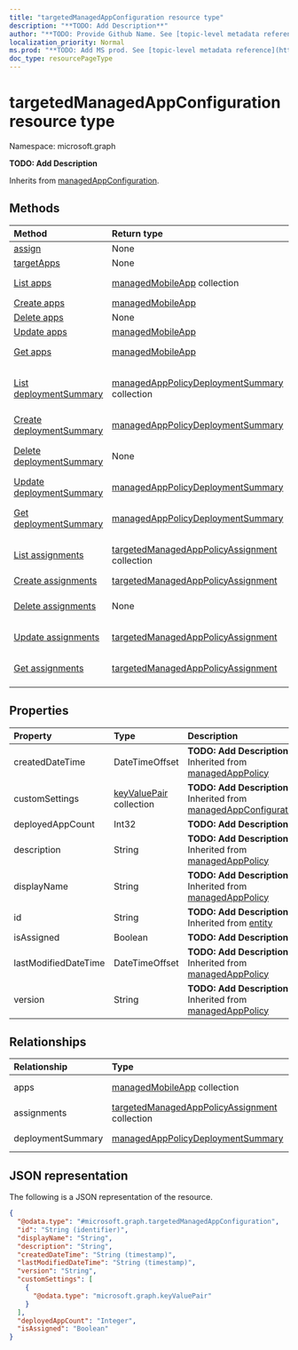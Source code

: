 ```yaml
---
title: "targetedManagedAppConfiguration resource type"
description: "**TODO: Add Description**"
author: "**TODO: Provide Github Name. See [topic-level metadata reference](https://msgo.azurewebsites.net/add/document/guidelines/metadata.html#topic-level-metadata)**"
localization_priority: Normal
ms.prod: "**TODO: Add MS prod. See [topic-level metadata reference](https://msgo.azurewebsites.net/add/document/guidelines/metadata.html#topic-level-metadata)**"
doc_type: resourcePageType
---
```


# targetedManagedAppConfiguration resource type


Namespace: microsoft.graph

**TODO: Add Description**


Inherits from [managedAppConfiguration](../resources/managedappconfiguration.md).

## Methods
|Method|Return type|Description|
|:---|:---|:---|
|[assign](../api/targetedmanagedappconfiguration-assign.md)|None|**TODO: Add Description**|
|[targetApps](../api/targetedmanagedappconfiguration-targetapps.md)|None|**TODO: Add Description**|
|[List apps](../api/targetedmanagedappconfiguration-list-apps.md)|[managedMobileApp](../resources/intune-managedmobileapp.md) collection|Get the managedMobileApps from the apps navigation property.|
|[Create apps](../api/targetedmanagedappconfiguration-post-apps.md)|[managedMobileApp](../resources/intune-managedmobileapp.md)|Create a new apps object.|
|[Delete apps](../api/targetedmanagedappconfiguration-delete-apps.md)|None|Delete a [managedMobileApp](../resources/intune-managedmobileapp.md) object.|
|[Update apps](../api/targetedmanagedappconfiguration-update-apps.md)|[managedMobileApp](../resources/intune-managedmobileapp.md)|Update the properties of an apps object.|
|[Get apps](../api/targetedmanagedappconfiguration-get-managedmobileapp.md)|[managedMobileApp](../resources/intune-managedmobileapp.md)|Read the properties and relationships of a [managedMobileApp](../resources/intune-managedmobileapp.md) object.|
|[List deploymentSummary](../api/targetedmanagedappconfiguration-list-deploymentsummary.md)|[managedAppPolicyDeploymentSummary](../resources/intune-managedapppolicydeploymentsummary.md) collection|Get the managedAppPolicyDeploymentSummaries from the deploymentSummary navigation property.|
|[Create deploymentSummary](../api/targetedmanagedappconfiguration-post-deploymentsummary.md)|[managedAppPolicyDeploymentSummary](../resources/intune-managedapppolicydeploymentsummary.md)|Create a new deploymentSummary object.|
|[Delete deploymentSummary](../api/targetedmanagedappconfiguration-delete-deploymentsummary.md)|None|Delete a [managedAppPolicyDeploymentSummary](../resources/intune-managedapppolicydeploymentsummary.md) object.|
|[Update deploymentSummary](../api/targetedmanagedappconfiguration-update-deploymentsummary.md)|[managedAppPolicyDeploymentSummary](../resources/intune-managedapppolicydeploymentsummary.md)|Update the properties of a deploymentSummary object.|
|[Get deploymentSummary](../api/targetedmanagedappconfiguration-get-managedapppolicydeploymentsummary.md)|[managedAppPolicyDeploymentSummary](../resources/intune-managedapppolicydeploymentsummary.md)|Read the properties and relationships of a [managedAppPolicyDeploymentSummary](../resources/intune-managedapppolicydeploymentsummary.md) object.|
|[List assignments](../api/targetedmanagedappconfiguration-list-assignments.md)|[targetedManagedAppPolicyAssignment](../resources/intune-targetedmanagedapppolicyassignment.md) collection|Get the targetedManagedAppPolicyAssignments from the assignments navigation property.|
|[Create assignments](../api/targetedmanagedappconfiguration-post-assignments.md)|[targetedManagedAppPolicyAssignment](../resources/intune-targetedmanagedapppolicyassignment.md)|Create a new assignments object.|
|[Delete assignments](../api/targetedmanagedappconfiguration-delete-assignments.md)|None|Delete a [targetedManagedAppPolicyAssignment](../resources/intune-targetedmanagedapppolicyassignment.md) object.|
|[Update assignments](../api/targetedmanagedappconfiguration-update-assignments.md)|[targetedManagedAppPolicyAssignment](../resources/intune-targetedmanagedapppolicyassignment.md)|Update the properties of an assignments object.|
|[Get assignments](../api/targetedmanagedappconfiguration-get-targetedmanagedapppolicyassignment.md)|[targetedManagedAppPolicyAssignment](../resources/intune-targetedmanagedapppolicyassignment.md)|Read the properties and relationships of a [targetedManagedAppPolicyAssignment](../resources/intune-targetedmanagedapppolicyassignment.md) object.|

## Properties
|Property|Type|Description|
|:---|:---|:---|
|createdDateTime|DateTimeOffset|**TODO: Add Description** Inherited from [managedAppPolicy](../resources/intune-managedapppolicy.md)|
|customSettings|[keyValuePair](../resources/intune-keyvaluepair.md) collection|**TODO: Add Description** Inherited from [managedAppConfiguration](../resources/managedappconfiguration.md)|
|deployedAppCount|Int32|**TODO: Add Description**|
|description|String|**TODO: Add Description** Inherited from [managedAppPolicy](../resources/intune-managedapppolicy.md)|
|displayName|String|**TODO: Add Description** Inherited from [managedAppPolicy](../resources/intune-managedapppolicy.md)|
|id|String|**TODO: Add Description** Inherited from [entity](../resources/entity.md)|
|isAssigned|Boolean|**TODO: Add Description**|
|lastModifiedDateTime|DateTimeOffset|**TODO: Add Description** Inherited from [managedAppPolicy](../resources/intune-managedapppolicy.md)|
|version|String|**TODO: Add Description** Inherited from [managedAppPolicy](../resources/intune-managedapppolicy.md)|

## Relationships
|Relationship|Type|Description|
|:---|:---|:---|
|apps|[managedMobileApp](../resources/intune-managedmobileapp.md) collection|**TODO: Add Description**|
|assignments|[targetedManagedAppPolicyAssignment](../resources/intune-targetedmanagedapppolicyassignment.md) collection|**TODO: Add Description**|
|deploymentSummary|[managedAppPolicyDeploymentSummary](../resources/intune-managedapppolicydeploymentsummary.md)|**TODO: Add Description**|

## JSON representation
The following is a JSON representation of the resource.
<!-- {
  "blockType": "resource",
  "keyProperty": "id",
  "@odata.type": "microsoft.graph.targetedManagedAppConfiguration",
  "baseType": "microsoft.graph.managedAppConfiguration",
  "openType": false
}
-->
``` json
{
  "@odata.type": "#microsoft.graph.targetedManagedAppConfiguration",
  "id": "String (identifier)",
  "displayName": "String",
  "description": "String",
  "createdDateTime": "String (timestamp)",
  "lastModifiedDateTime": "String (timestamp)",
  "version": "String",
  "customSettings": [
    {
      "@odata.type": "microsoft.graph.keyValuePair"
    }
  ],
  "deployedAppCount": "Integer",
  "isAssigned": "Boolean"
}
```

